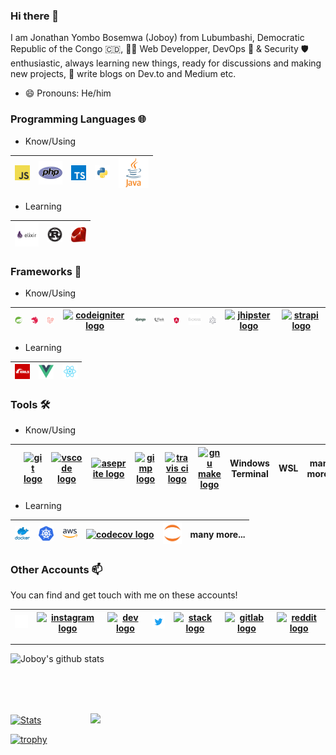 ### Hi there 👋

I am Jonathan Yombo Bosemwa (Joboy) from Lubumbashi, Democratic Republic of the Congo 🇨🇩, 👨‍💻 Web Developper, DevOps 🚀 & Security 🛡️ enthusiastic, always learning new things, ready for discussions and making new projects, 📖 write blogs on Dev.to and Medium etc.

- 😄 Pronouns: He/him

### Programming Languages 🌐

- Know/Using

| [<img src="https://raw.githubusercontent.com/github/explore/80688e429a7d4ef2fca1e82350fe8e3517d3494d/topics/javascript/javascript.png" alt="js logo" width="24">](https://developer.mozilla.org/en-US/docs/Web/JavaScript)  | [<img src="https://raw.githubusercontent.com/github/explore/ccc16358ac4530c6a69b1b80c7223cd2744dea83/topics/php/php.png" alt="php logo" width="38">](https://php.net/)  | [<img src="https://raw.githubusercontent.com/github/explore/80688e429a7d4ef2fca1e82350fe8e3517d3494d/topics/typescript/typescript.png" alt="typescript logo" width="24">](https://www.typescriptlang.org/)  | [<img src="https://raw.githubusercontent.com/github/explore/80688e429a7d4ef2fca1e82350fe8e3517d3494d/topics/python/python.png" alt="python logo" width="24">](https://www.python.org/) | [<img src="https://raw.githubusercontent.com/github/explore/80688e429a7d4ef2fca1e82350fe8e3517d3494d/topics/java/java.png" alt="java logo" width="48">](https://docs.oracle.com/en/java/)
|---|---|---|---|---|

- Learning

| [<img src="https://raw.githubusercontent.com/github/explore/d106aa3f6fa091ab80ab5c8cf0d931baff3caaea/topics/elixir/elixir.png" alt="elixir logo" width="38">](https://elixir-lang.org/) |  [<img src="https://raw.githubusercontent.com/github/explore/80688e429a7d4ef2fca1e82350fe8e3517d3494d/topics/rust/rust.png" alt="rust logo" width="24">](https://www.rust-lang.org/) | [<img src="https://raw.githubusercontent.com/github/explore/80688e429a7d4ef2fca1e82350fe8e3517d3494d/topics/ruby/ruby.png" alt="ruby logo" width="24">](https://www.ruby-lang.org/en/)
|---|---|---|

### Frameworks 🧰

- Know/Using

| [<img src="https://raw.githubusercontent.com/github/explore/80688e429a7d4ef2fca1e82350fe8e3517d3494d/topics/spring-boot/spring-boot.png" alt="spring logo" width="24">](https://spring.io/) | [<img src="https://raw.githubusercontent.com/github/explore/37c71fdca4e12086faf8c7009793d2eb588c914e/topics/nestjs/nestjs.png" alt="nest logo" width="24">](https://nestjs.com/) | [<img src="https://raw.githubusercontent.com/github/explore/56a826d05cf762b2b50ecbe7d492a839b04f3fbf/topics/laravel/laravel.png" alt="laravel logo" width="24">](https://laravel.com/) | [<img src="https://external-content.duckduckgo.com/ip3/codeigniter.com.ico" alt="codeigniter logo" width="24">](https://codeigniter.com/) | [<img src="https://raw.githubusercontent.com/github/explore/80688e429a7d4ef2fca1e82350fe8e3517d3494d/topics/django/django.png" alt="django logo" width="32">](https://www.djangoproject.com/) | [<img src="https://raw.githubusercontent.com/github/explore/80688e429a7d4ef2fca1e82350fe8e3517d3494d/topics/flask/flask.png" alt="flask logo" width="32">](https://flask.palletsprojects.com/) |[<img src="https://raw.githubusercontent.com/github/explore/80688e429a7d4ef2fca1e82350fe8e3517d3494d/topics/angular/angular.png" alt="angular logo" width="24">](https://angular.io/) | [<img src="https://raw.githubusercontent.com/github/explore/80688e429a7d4ef2fca1e82350fe8e3517d3494d/topics/express/express.png" alt="express logo" width="38">](https://expressjs.com/) | [<img src="https://raw.githubusercontent.com/github/explore/80688e429a7d4ef2fca1e82350fe8e3517d3494d/topics/electron/electron.png" alt="electron logo" width="24">](https://electronjs.org/) | [<img src="https://duckduckgo.com/i/53dd4f57.png" alt="jhipster logo" width="32">](https://www.jhipster.tech/) | [<img src="https://strapi.io/assets/strapi-logo.svg" alt="strapi logo" width="48">](https://strapi.io/)
|---|---|---|---|---|---|---|---|---|---|---|

- Learning

 | [<img src="https://raw.githubusercontent.com/github/explore/80688e429a7d4ef2fca1e82350fe8e3517d3494d/topics/rails/rails.png" alt="rails logo" width="24">](https://guides.rubyonrails.org/) | [<img alt="vue logo" src="https://raw.githubusercontent.com/github/explore/80688e429a7d4ef2fca1e82350fe8e3517d3494d/topics/vue/vue.png" width="24">](https://vuejs.org/) | [<img src="https://raw.githubusercontent.com/github/explore/80688e429a7d4ef2fca1e82350fe8e3517d3494d/topics/react/react.png" alt="react logo" width="24">](https://reactjs.org/)
 |---|---|---|

### Tools 🛠️

- Know/Using

| [<img src="https://raw.githubusercontent.com/Delta456/Delta456/master/img/actions.png" alt="actions logo" width="24">](https://github.com/features/actions) | [<img src="https://raw.githubusercontent.com/Delta456/Delta456/master/img/git.png" alt="git logo" width="24">](https://git-scm.com/) | [<img src="https://raw.githubusercontent.com/Delta456/Delta456/master/img/vscode.png" alt="vscode logo" width="24">](https://code.visualstudio.com/) | [<img src="https://raw.githubusercontent.com/Delta456/Delta456/master/img/aseprite.png" alt="aseprite logo" width="24">](https://www.aseprite.org/) | [<img src="https://raw.githubusercontent.com/Delta456/Delta456/master/img/gimp.png" alt="gimp logo" width="24">](https://www.gimp.org/)  |  [<img src="https://raw.githubusercontent.com/Delta456/Delta456/master/img/travis_ci.png" alt="travis ci logo" width="24">](https://travis-ci.org/) | [<img src="https://raw.githubusercontent.com/Delta456/Delta456/master/img/gnu_make.png" alt="gnu make logo" width="24">](https://www.gnu.org/software/make/manual/make.html)| Windows Terminal | WSL | many more...
|---|---|---|---|---|---|---|---|---|---|

- Learning

| [<img src="https://raw.githubusercontent.com/github/explore/80688e429a7d4ef2fca1e82350fe8e3517d3494d/topics/docker/docker.png" alt="docker logo" width="24">](https://www.docker.com/) |[<img src="https://raw.githubusercontent.com/github/explore/80688e429a7d4ef2fca1e82350fe8e3517d3494d/topics/kubernetes/kubernetes.png" alt="kubernetes logo" width="24">](https://kubernetes.io/) | [<img src="https://raw.githubusercontent.com/Delta456/Delta456/master/img/aws.png" alt="aws logo" width="24">](https://aws.amazon.com/) | [<img src="https://raw.githubusercontent.com/Delta456/Delta456/master/img/codecov.png" alt="codecov logo" width="24">](https://codecov.io/)| [<img src="https://raw.githubusercontent.com/Delta456/Delta456/master/img/jupyter_notebook.png" alt="jupyter notebook logo" width="30">](https://jupyter.org/)| many more...
|---|---|---|---|---|---|

### Other Accounts 📫

You can find and get touch with me on these accounts!

| [<img src="https://raw.githubusercontent.com/Delta456/Delta456/master/img/github.png" alt="github logo" width="34">](https://github.com/ljoboy) | [<img src="https://raw.githubusercontent.com/Delta456/Delta456/master/img/instagram.jpg" alt="instagram logo" width="24">](https://www.instagram.com/ljoboy/) | [<img src="https://raw.githubusercontent.com/Delta456/Delta456/master/img/dev.png" alt="dev logo" width="24">](https://dev.to/ljoboy)| [<img src="https://raw.githubusercontent.com/Delta456/Delta456/master/img/twitter.png" alt="twitter logo" width="34">](https://twitter.com/ljoboy1322) | [<img src="https://raw.githubusercontent.com/Delta456/Delta456/master/img/stack.svg" alt="stack logo" width="24">](https://stackoverflow.com/users/8334664/ljoboy) | [<img src="https://raw.githubusercontent.com/Delta456/Delta456/master/img/gitlab.png" alt="gitlab logo" width="24">](https://gitlab.com/ljoboy) | [<img src="https://raw.githubusercontent.com/Delta456/Delta456/master/img/reddit.jpg" alt="reddit logo" width="24">](https://www.reddit.com/user/ljoboy)
|---|---|---|---|---|---|---|

---
![Joboy's github stats](https://github-readme-stats.vercel.app/api?username=ljoboy&show_icons=true&hide_border=true)

<br><br><br>

  [![Stats](https://github-readme-stats.vercel.app/api?username=ljoboy&show_icons=true&theme=radical)](https://github-readme-stats.vercel.app/api?username=ljoboy&show_icons=true&theme=radical)&nbsp; &nbsp; &nbsp; &nbsp; &nbsp; &nbsp; &nbsp; &nbsp; &nbsp; &nbsp; <img src="https://github.com/ljoboy/ljoboy/blob/master/assets/saved.gif" width="195">
  
  [![trophy](https://github-profile-trophy.vercel.app/?username=ljoboy&theme=juicyfresh&no-frame=true&row=1&&margin-w=20&no-bg=true)](https://github-profile-trophy.vercel.app/?username=ljoboy&theme=juicyfresh&no-frame=true&row=1&&margin-w=20&no-bg=true)
  
